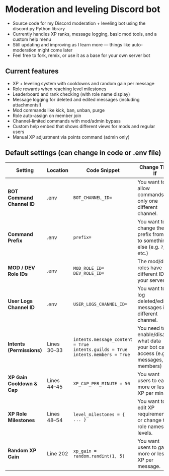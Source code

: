 # Moderation and leveling Discord bot
- Source code for my Discord moderation + leveling bot using the discord.py Python library
- Currently handles XP ranks, message logging, basic mod tools, and a custom help menu
- Still updating and improving as I learn more — things like auto-moderation might come later
- Feel free to fork, remix, or use it as a base for your own server bot

## Current features
- XP + leveling system with cooldowns and random gain per message
- Role rewards when reaching level milestones
- Leaderboard and rank checking (with role name display)
- Message logging for deleted and edited messages (including attachments!)
- Mod commands like kick, ban, unban, purge
- Role auto-assign on member join
- Channel-limited commands with mod/admin bypass
- Custom help embed that shows different views for mods and regular users
- Manual XP adjustment via points command (admin only)

## Default settings (can change in code or .env file)
| **Setting** | **Location** | **Code Snippet** | **Change This If** |
|---|---|---|---|
| **BOT Command Channel ID** | .env | `BOT_CHANNEL_ID=` | You want to allow commands in only one different channel. |
| **Command Prefix** | .env | `prefix=` | You want to change the prefix from `!` to something else (e.g. `?`, `/`, etc.) |
| **MOD / DEV Role IDs** | .env | `MOD_ROLE_ID=`<br>`DEV_ROLE_ID=` | The mod/dev roles have different IDs in your server. |
| **User Logs Channel ID** | .env | `USER_LOGS_CHANNEL_ID=` | You want to log deleted/edited messages in a different channel. |
| **Intents (Permissions)** | Lines 30–33 | `intents.message_content = True`<br>`intents.guilds = True`<br>`intents.members = True` | You need to enable/disable what data your bot can access (e.g., messages, members) |
| **XP Gain Cooldown & Cap** | Lines 44–45 | `XP_CAP_PER_MINUTE = 50` | You want users to earn more or less XP per minute. |
| **XP Role Milestones** | Lines 48–54 | `level_milestones = { ... }` | You want to edit XP requirements or change the role names for levels. |
| **Random XP Gain** | Line 202 | `xp_gain = random.randint(1, 5)` | You want users to gain more or less XP per message. |
